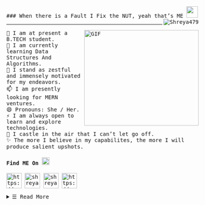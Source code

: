 <samp>
### When there is a Fault I Fix the NUT, yeah that’s ME <img width="30px" src="https://media.tenor.com/images/8c62f4bdbf2f2a1d1f702c3550693e79/tenor.gif"><img src="https://komarev.com/ghpvc/?username=Shreya479&label=Profile%20views&color=0e8746&style=flat" alt="Shreya479" align="right" /> </p> <hr>
<img align="right" alt="GIF" src="https://github.com/arsentieva/arsentieva/blob/main/code.gif?raw=true" width="300" height="250" />
 🔭 I am at present a B.TECH student. <br>
 🌱 I am currently learning Data Structures And Algorithms. <br>
 💬 I stand as zestful and immensely motivated for my endeavors.<br>
 📫 I am presently looking for MERN ventures.<br>
 😄 Pronouns: She / Her.<br>
 ⚡ I am always open to learn and explore technologies. <br>
 🌠 I castle in the air that I can’t let go off.<br>
 ✨ The more I believe in my capabilites, the more I will produce salient upshots. <br>
<h4>Find ME On <img src="https://media.tenor.com/images/4afe5760358275e8ef22db8c726a4a2b/tenor.gif" width="20px"></h4>
<p align="left">
<a href=https://newrealitiesoflife.wordpress.com/home/ target="blank"><img align="center" src=https://cdn.wideinfo.org/wp-content/uploads/2017/09/2000px-Wordpress_Shiny_Icon.svg_-1.png alt="https://newrealitiesoflife.wordpress.com/home/" height="40" width="40" /></a>
<a href=https://www.linkedin.com/in/shreya-singh-a61a781a5 target="blank"><img align="center" src=https://www.freepnglogos.com/uploads/linkedin-blue-style-logo-png-0.png alt="shreya" height="40" width="40" /></a>
<a href="mailto:shreyasingh47990@gmail.com?subject=subject&cc=cc@gmail.com"><img align="center" src="https://www.icone-png.com/png/6/6066.png" alt="shreya" height="40" width="40"/></a>
<a href=https://www.deviantart.com/elgaf/gallery/ target="blank"><img align="center" src=https://th.bing.com/th/id/OIP.mxaRrvR47-NKPr28XPsLfQHaHa?pid=ImgDet&rs=1 alt="https://newrealitiesoflife.wordpress.com/home/" height="40" width="40" /></a>
</p>
<details>
    <summary> <samp>&#9776; Read More</samp></summary>
<img height="137px" src="https://github-readme-stats.vercel.app/api?username=Shreya479&hide_title=true&hide_border=true&show_icons=true&include_all_commits=true&count_private=true&line_height=21&text_color=000&icon_color=000&bg_color=0,ea6161,ffc64d,fffc4d,52fa5a&theme=graywhite" />                          <img height="137px" src="https://github-readme-stats.vercel.app/api/top-langs/?username=Shreya479&hide=html&hide_title=true&hide_border=true&layout=compact&langs_count=8&text_color=000&icon_color=fff&bg_color=0,52fa5a,4dfcff,c64dff&theme=graywhite" />
 </details>
</samp>
